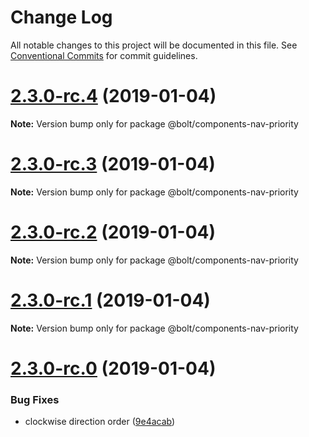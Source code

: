 # Change Log

All notable changes to this project will be documented in this file.
See [Conventional Commits](https://conventionalcommits.org) for commit guidelines.

# [2.3.0-rc.4](https://github.com/bolt-design-system/bolt/tree/master/packages/components/bolt-nav-priority/compare/v2.3.0-rc.3...v2.3.0-rc.4) (2019-01-04)

**Note:** Version bump only for package @bolt/components-nav-priority





# [2.3.0-rc.3](https://github.com/bolt-design-system/bolt/tree/master/packages/components/bolt-nav-priority/compare/v2.3.0-rc.2...v2.3.0-rc.3) (2019-01-04)

**Note:** Version bump only for package @bolt/components-nav-priority





# [2.3.0-rc.2](https://github.com/bolt-design-system/bolt/tree/master/packages/components/bolt-nav-priority/compare/v2.3.0-rc.1...v2.3.0-rc.2) (2019-01-04)

**Note:** Version bump only for package @bolt/components-nav-priority





# [2.3.0-rc.1](https://github.com/bolt-design-system/bolt/tree/master/packages/components/bolt-nav-priority/compare/vv2.3.0-rc.0...v2.3.0-rc.1) (2019-01-04)

**Note:** Version bump only for package @bolt/components-nav-priority





# [2.3.0-rc.0](https://github.com/bolt-design-system/bolt/tree/master/packages/components/bolt-nav-priority/compare/v2.2.1...v2.3.0-rc.0) (2019-01-04)


### Bug Fixes

* clockwise direction order ([9e4acab](https://github.com/bolt-design-system/bolt/tree/master/packages/components/bolt-nav-priority/commit/9e4acab))
